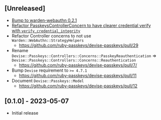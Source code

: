 ## [Unreleased]

- [Bump to warden-webauthn 0.2.1](https://github.com/ruby-passkeys/devise-passkeys/pull/29/commits/d825ffded91aa98801bdd5530442761aa60538f9)
- [Refactor PasskeysControllerConcern to have clearer credential verify with `verify_credential_integrity`](https://github.com/ruby-passkeys/devise-passkeys/pull/29/commits/f1400cb4b217c20b9e74fda3f55f74284e373d25)
- Refactor Controller concerns to not use `Warden::WebAuthn::StrategyHelpers`
  - https://github.com/ruby-passkeys/devise-passkeys/pull/29
- Rename `Devise::Passkeys::Controllers::Concerns::PasskeyReauthentication` => `Devise::Passkeys::Controllers::Concerns::Reauthentication`
  - https://github.com/ruby-passkeys/devise-passkeys/pull/7/
- Bump `Devise` requirement to `>= 4.7.1`
  - https://github.com/ruby-passkeys/devise-passkeys/pull/11
- Document `Devise::Passkeys::Model`
  - https://github.com/ruby-passkeys/devise-passkeys/pull/12

## [0.1.0] - 2023-05-07

- Initial release
